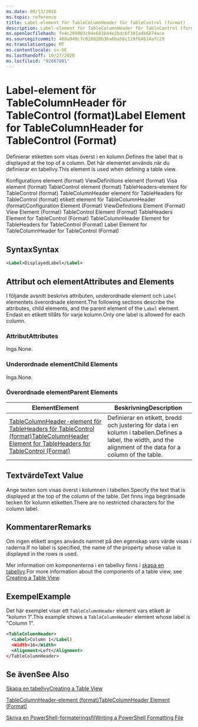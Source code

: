 ```yaml
---
ms.date: 09/13/2016
ms.topic: reference
title: Label-element för TableColumnHeader för TableControl (format)
description: Label-element för TableColumnHeader för TableControl (format)
ms.openlocfilehash: fe4c209903c04e683b44e2bdcbf381adb6874ace
ms.sourcegitcommit: 488a940c7c828820b36a6ba56c119f64614afc29
ms.translationtype: MT
ms.contentlocale: sv-SE
ms.lasthandoff: 10/27/2020
ms.locfileid: "92667801"
---
```

# <a name="label-element-for-tablecolumnheader-for-tablecontrol-format"></a><span data-ttu-id="b26a2-103">Label-element för TableColumnHeader för TableControl (format)</span><span class="sxs-lookup"><span data-stu-id="b26a2-103">Label Element for TableColumnHeader for TableControl (Format)</span></span>

<span data-ttu-id="b26a2-104">Definierar etiketten som visas överst i en kolumn.</span><span class="sxs-lookup"><span data-stu-id="b26a2-104">Defines the label that is displayed at the top of a column.</span></span> <span data-ttu-id="b26a2-105">Det här elementet används när du definierar en tabellvy.</span><span class="sxs-lookup"><span data-stu-id="b26a2-105">This element is used when defining a table view.</span></span>

<span data-ttu-id="b26a2-106">Konfigurations element (format) ViewDefinitions element (format) Visa element (format) TableControl element (format) TableHeaders-element för TableControl (format) TableColumnHeader element för TableHeaders för TableControl (format) etikett element för TableColumnHeader (format)</span><span class="sxs-lookup"><span data-stu-id="b26a2-106">Configuration Element (Format) ViewDefinitions Element (Format) View Element (Format) TableControl Element (Format) TableHeaders Element for TableControl (Format) TableColumnHeader Element for TableHeaders for TableControl (Format) Label Element  for TableColumnHeader for TableControl (Format)</span></span>

## <a name="syntax"></a><span data-ttu-id="b26a2-107">Syntax</span><span class="sxs-lookup"><span data-stu-id="b26a2-107">Syntax</span></span>

```xml
<Label>DisplayedLabel</Label>

```

## <a name="attributes-and-elements"></a><span data-ttu-id="b26a2-108">Attribut och element</span><span class="sxs-lookup"><span data-stu-id="b26a2-108">Attributes and Elements</span></span>

<span data-ttu-id="b26a2-109">I följande avsnitt beskrivs attributen, underordnade element och `Label` elementets överordnade element.</span><span class="sxs-lookup"><span data-stu-id="b26a2-109">The following sections describe the attributes, child elements, and the parent element of the `Label` element.</span></span> <span data-ttu-id="b26a2-110">Endast en etikett tillåts för varje kolumn.</span><span class="sxs-lookup"><span data-stu-id="b26a2-110">Only one label is allowed for each column.</span></span>

### <a name="attributes"></a><span data-ttu-id="b26a2-111">Attribut</span><span class="sxs-lookup"><span data-stu-id="b26a2-111">Attributes</span></span>

<span data-ttu-id="b26a2-112">Inga.</span><span class="sxs-lookup"><span data-stu-id="b26a2-112">None.</span></span>

### <a name="child-elements"></a><span data-ttu-id="b26a2-113">Underordnade element</span><span class="sxs-lookup"><span data-stu-id="b26a2-113">Child Elements</span></span>

<span data-ttu-id="b26a2-114">Inga.</span><span class="sxs-lookup"><span data-stu-id="b26a2-114">None.</span></span>

### <a name="parent-elements"></a><span data-ttu-id="b26a2-115">Överordnade element</span><span class="sxs-lookup"><span data-stu-id="b26a2-115">Parent Elements</span></span>

|<span data-ttu-id="b26a2-116">Element</span><span class="sxs-lookup"><span data-stu-id="b26a2-116">Element</span></span>|<span data-ttu-id="b26a2-117">Beskrivning</span><span class="sxs-lookup"><span data-stu-id="b26a2-117">Description</span></span>|
|-------------|-----------------|
|[<span data-ttu-id="b26a2-118">TableColumnHeader-element för TableHeaders för TableControl (format)</span><span class="sxs-lookup"><span data-stu-id="b26a2-118">TableColumnHeader Element for TableHeaders for TableControl  (Format)</span></span>](./tablecolumnheader-element-format.md)|<span data-ttu-id="b26a2-119">Definierar en etikett, bredd och justering för data i en kolumn i tabellen.</span><span class="sxs-lookup"><span data-stu-id="b26a2-119">Defines a label, the width, and the alignment of the data for a column of the table.</span></span>|

## <a name="text-value"></a><span data-ttu-id="b26a2-120">Textvärde</span><span class="sxs-lookup"><span data-stu-id="b26a2-120">Text Value</span></span>

<span data-ttu-id="b26a2-121">Ange texten som visas överst i kolumnen i tabellen.</span><span class="sxs-lookup"><span data-stu-id="b26a2-121">Specify the text that is displayed at the top of the column of the table.</span></span> <span data-ttu-id="b26a2-122">Det finns inga begränsade tecken för kolumn etiketten.</span><span class="sxs-lookup"><span data-stu-id="b26a2-122">There are no restricted characters for the column label.</span></span>

## <a name="remarks"></a><span data-ttu-id="b26a2-123">Kommentarer</span><span class="sxs-lookup"><span data-stu-id="b26a2-123">Remarks</span></span>

<span data-ttu-id="b26a2-124">Om ingen etikett anges används namnet på den egenskap vars värde visas i raderna.</span><span class="sxs-lookup"><span data-stu-id="b26a2-124">If no label is specified, the name of the property whose value is displayed in the rows is used.</span></span>

<span data-ttu-id="b26a2-125">Mer information om komponenterna i en tabellvy finns i [skapa en tabellvy](./creating-a-table-view.md).</span><span class="sxs-lookup"><span data-stu-id="b26a2-125">For more information about the components of a table view, see [Creating a Table View](./creating-a-table-view.md).</span></span>

## <a name="example"></a><span data-ttu-id="b26a2-126">Exempel</span><span class="sxs-lookup"><span data-stu-id="b26a2-126">Example</span></span>

<span data-ttu-id="b26a2-127">Det här exemplet visar ett `TableColumnHeader` element vars etikett är "kolumn 1".</span><span class="sxs-lookup"><span data-stu-id="b26a2-127">This example shows a `TableColumnHeader` element whose label is "Column 1".</span></span>

```xml
<TableColumnHeader>
  <Label>Column 1</Label)
  <Width>16</Width>
  <Alignment>Left</Alignment>
</TableColumnHeader>
```

## <a name="see-also"></a><span data-ttu-id="b26a2-128">Se även</span><span class="sxs-lookup"><span data-stu-id="b26a2-128">See Also</span></span>

[<span data-ttu-id="b26a2-129">Skapa en tabellvy</span><span class="sxs-lookup"><span data-stu-id="b26a2-129">Creating a Table View</span></span>](./creating-a-table-view.md)

[<span data-ttu-id="b26a2-130">TableColumnHeader-element (format)</span><span class="sxs-lookup"><span data-stu-id="b26a2-130">TableColumnHeader Element (Format)</span></span>](./tablecolumnheader-element-format.md)

[<span data-ttu-id="b26a2-131">Skriva en PowerShell-formateringsfil</span><span class="sxs-lookup"><span data-stu-id="b26a2-131">Writing a PowerShell Formatting File</span></span>](./writing-a-powershell-formatting-file.md)
